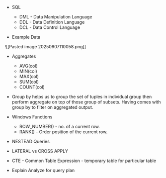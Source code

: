 
- SQL
	- DML - Data Manipulation Language
	- DDL - Data Definition Language
	- DCL - Data Control Language

- Example Data

![[Pasted image 20250607110058.png]]

- Aggregates
	- AVG(col)
	- MIN(col)
	- MAX(col)
	- SUM(col)
	- COUNT(col)

- Group by helps us to group the set of tuples in individual group then perform aggregate on top of those group of subsets. Having comes with group by to filter on aggregated output.
- Windows Functions
	- ROW_NUMBER() - no. of a current row.
	- RANK() - Order position of the current row.
- NESTEAD Queries
- LATERAL vs CROSS APPLY
- CTE  - Common Table Expression - temporary table for particular table
- Explain Analyze for query plan

